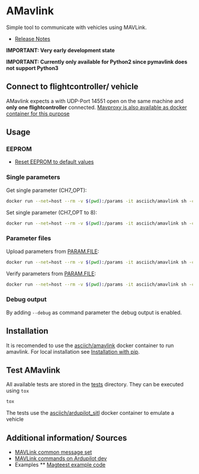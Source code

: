 # AMavlink

Simple tool to communicate with vehicles using MAVLink.

* [Release Notes](release_notes.md)

**IMPORTANT: Very early development state**

**IMPORTANT: Currently only available for Python2 since pymavlink does not support Python3**

## Connect to flightcontroller/ vehicle

AMavlink expects a with UDP-Port 14551 open on the same machine and **only one flightcontroller** connected.
[Mavproxy is also available as docker container for this purpose](https://hub.docker.com/r/asciich/mavproxy/)

## Usage

### EEPROM

* [Reset EEPROM to default values](docs/reset_eeprom_to_default_values.md)

### Single parameters

Get single parameter (CH7_OPT):
```bash
docker run --net=host --rm -v $(pwd):/params -it asciich/amavlink sh -c "amavlink param --get CH7_OPT"
```

Set single parameter (CH7_OPT to 8):
```bash
docker run --net=host --rm -v $(pwd):/params -it asciich/amavlink sh -c "amavlink param --set CH7_OPT 8
```

### Parameter files

Upload parameters from [PARAM.FILE](doc/param_file.md):

```bash
docker run --net=host --rm -v $(pwd):/params -it asciich/amavlink sh -c "amavlink paramfile --upload /params/PARAM.FILE
```

Verify parameters from [PARAM.FILE](doc/param_file.md):

```bash
docker run --net=host --rm -v $(pwd):/params -it asciich/amavlink sh -c "amavlink paramfile --verify /params/PARAM.FILE
```

### Debug output

By adding ```--debug``` as command parameter the debug output is enabled.

## Installation

It is recomended to use the [asciich/amavlink](https://hub.docker.com/r/asciich/amavlink/) docker container to run amavlink.
For local installation see [Installation with pip](doc/installation_pip.md).

## Test AMavlink

All available tests are stored in the [tests](amavlink/tests/) directory. They can be executed using ```tox```

```bash
tox
```

The tests use the [asciich/ardupilot_sitl](https://github.com/asciich/docker-ardupilot_sitl) docker container to emulate a vehicle

## Additional information/ Sources

* [MAVLink common message set](http://mavlink.org/messages/common)
* [MAVLink commands on Ardupilot dev](http://ardupilot.org/dev/docs/mavlink-commands.html)
* Examples
** [Magteest example code](https://www.samba.org/tridge/UAV/pymavlink/unpacked/examples/magtest.py)